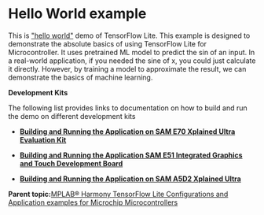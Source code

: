# **Hello World** example

This is ["hello world"](https://github.com/tensorflow/tflite-micro/tree/main/tensorflow/lite/micro/examples/hello_world) demo of TensorFlow Lite. This example is designed to demonstrate the absolute basics of using TensorFlow Lite for Microcontroller. It uses pretrained ML model to predict the sin of an input. In a real-world application, if you needed the sine of x, you could just calculate it directly. However, by training a model to approximate the result, we can demonstrate the basics of machine learning.

**Development Kits**

The following list provides links to documentation on how to build and run the demo on different development kits

-   **[Building and Running the Application on SAM E70 Xplained Ultra Evaluation Kit](GUID-03CB631F-1D98-46BA-AEDA-43AA5C83CF21.md)**  

-   **[Building and Running the Application SAM E51 Integrated Graphics and Touch Development Board](GUID-DAB76DB4-BD3F-4333-8865-97CB13B28834.md)**  

-   **[Building and Running the Application on SAM A5D2 Xplained Ultra](GUID-45E127EA-AAD5-43DE-8456-D6843606BAF6.md)**  


**Parent topic:**[MPLAB® Harmony TensorFlow Lite Configurations and Application examples for Microchip Microcontrollers](GUID-64C4C60D-2C4B-4E01-BCC9-D6E17F16F1DE.md)

